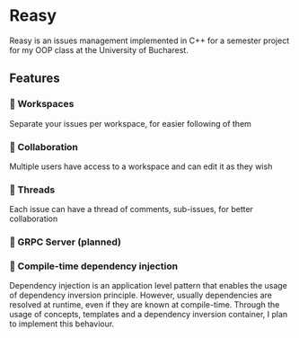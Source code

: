 # Reasy

Reasy is an issues management implemented in C++ for a semester 
project for my OOP class at the University of Bucharest. 

## Features

### 🏢 Workspaces

Separate your issues per workspace, for easier following of them

### 🤝 Collaboration

Multiple users have access to a workspace and can edit it as they wish

### 🧵 Threads

Each issue can have a thread of comments, sub-issues, for better collaboration

### 💽 GRPC Server (planned)

### 💉 Compile-time dependency injection

Dependency injection is an application level pattern that enables the usage of
dependency inversion principle. However, usually dependencies are resolved at 
runtime, even if they are known at compile-time. Through the usage of concepts,
templates and a dependency inversion container, I plan to implement this behaviour.

